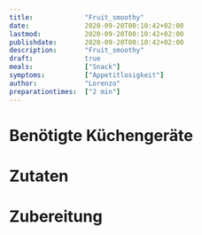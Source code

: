 ```yaml
---
title:             "Fruit_smoothy"
date:              2020-09-20T00:10:42+02:00
lastmod:           2020-09-20T00:10:42+02:00
publishdate:       2020-09-20T00:10:42+02:00
description:       "Fruit_smoothy"
draft:             true
meals:             ["Snack"]
symptoms:          ["Appetitlosigkeit"]
author:            "Lorenzo"
preparationtimes:  ["2 min"]
---
```


# Benötigte Küchengeräte


# Zutaten


# Zubereitung

